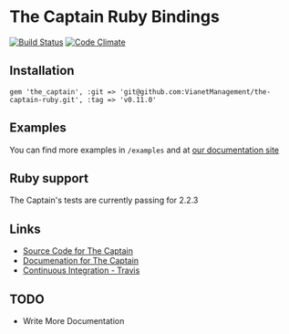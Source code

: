# The Captain Ruby Bindings
[![Build Status](https://travis-ci.com/VianetManagement/the-captain-ruby.svg?token=HrNaBvyMMhTA1FpCeAJF&branch=master)](https://travis-ci.com/VianetManagement/the-captain-ruby)
[![Code Climate](https://codeclimate.com/github/BeatnikBranding/the-captain-ruby/badges/gpa.svg)](https://codeclimate.com/github/BeatnikBranding/the-captain-ruby)

## Installation

```
gem 'the_captain', :git => 'git@github.com:VianetManagement/the-captain-ruby.git', :tag => 'v0.11.0'
```

## Examples
You can find more examples in `/examples` and at [our documentation site](https://captain.readme.io/docs)

## Ruby support
The Captain's tests are currently passing for 2.2.3

## Links
* [Source Code for The Captain](http://github.com/VianetManagement/the-captain)
* [Documenation for The Captain](https://captain.readme.io/docs)
* [Continuous Integration - Travis](https://travis-ci.com/VianetManagement/the-captain-ruby)

## TODO
* Write More Documentation

